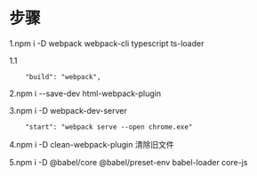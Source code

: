 # 步骤

1.npm i -D webpack webpack-cli typescript ts-loader

1.1

        "build": "webpack",

2.npm i --save-dev html-webpack-plugin

3.npm i -D webpack-dev-server

        "start": "webpack serve --open chrome.exe"

4.npm i -D clean-webpack-plugin 清除旧文件

5.npm i -D @babel/core @babel/preset-env babel-loader core-js
